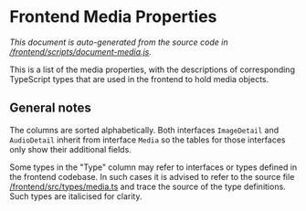# Frontend Media Properties

_This document is auto-generated from the source code in
[/frontend/scripts/document-media.js](https://github.com/WordPress/openverse/blob/main/frontend/scripts/document-media.js)._

This is a list of the media properties, with the descriptions of corresponding
TypeScript types that are used in the frontend to hold media objects.

## General notes

The columns are sorted alphabetically. Both interfaces `ImageDetail` and
`AudioDetail` inherit from interface `Media` so the tables for those interfaces
only show their additional fields.

Some types in the "Type" column may refer to interfaces or types defined in the
frontend codebase. In such cases it is advised to refer to the source file
[/frontend/src/types/media.ts](https://github.com/WordPress/openverse/blob/main/frontend/src/types/media.ts)
and trace the source of the type definitions. Such types are italicised for
clarity.
